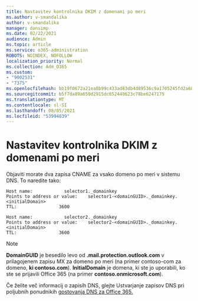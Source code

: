 ```yaml
---
title: Nastavitev kontrolnika DKIM z domenami po meri
ms.author: v-smandalika
author: v-smandalika
manager: dansimp
ms.date: 02/22/2021
audience: Admin
ms.topic: article
ms.service: o365-administration
ROBOTS: NOINDEX, NOFOLLOW
localization_priority: Normal
ms.collection: Adm_O365
ms.custom:
- "9002531"
- "7375"
ms.openlocfilehash: bb19f0672a21ea8b99c433ad83db4d89536c9a1705245fd2a683471170ab51ee
ms.sourcegitcommit: b5f7da89a650d2915dc652449623c78be6247175
ms.translationtype: MT
ms.contentlocale: sl-SI
ms.lasthandoff: 08/05/2021
ms.locfileid: "53994839"
---
```

# <a name="set-up-dkim-with-custom-domains"></a>Nastavitev kontrolnika DKIM z domenami po meri

Objaviti morate dva zapisa CNAME za vsako domeno po meri v sistemu DNS. To naredite tako:

```console
Host name:            selector1._domainkey
Points to address or value:    selector1-<domainGUID>._domainkey.<initialDomain>
TTL:                3600

Host name:            selector2._domainkey
Points to address or value:    selector2-<domainGUID>._domainkey.<initialDomain>
TTL:                3600
```
> [!NOTE]
> **DomainGUID** je besedilo levo od **.mail.protection.outlook.com** v prilagojenem zapisu MX za domeno po meri (na primer contoso-com za domeno, **ki contoso.com**). **InitialDomain** je domena, ki ste jo uporabili, ko ste se prijavili Office 365 (na primer **contoso.onmicrosoft.com**).

Če želite več informacij o zapisih DNS, glejte Ustvarjanje zapisov DNS pri poljubnih ponudnikih [gostovanja DNS za Office 365.](https://docs.microsoft.com/microsoft-365/admin/get-help-with-domains/create-dns-records-at-any-dns-hosting-provider)